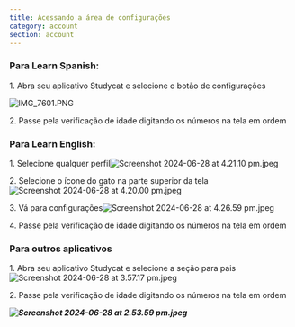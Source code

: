 ```yaml
---
title: Acessando a área de configurações
category: account
section: account
---
```


### **Para Learn Spanish:**

1\. Abra seu aplicativo Studycat e selecione o botão de configurações

![IMG_7601.PNG](https://help.studycat.com/hc/article_attachments/34518228606873)

2\. Passe pela verificação de idade digitando os números na tela em ordem


### **Para Learn English:**

1\. Selecione qualquer perfil![Screenshot 2024-06-28 at 4.21.10 pm.jpeg](https://help.studycat.com/hc/article_attachments/34518228607769)

2\. Selecione o ícone do gato na parte superior da tela![Screenshot 2024-06-28 at 4.20.00 pm.jpeg](https://help.studycat.com/hc/article_attachments/34518215417241)

3\. Vá para configurações![Screenshot 2024-06-28 at 4.26.59 pm.jpeg](https://help.studycat.com/hc/article_attachments/34518215418265)

4\. Passe pela verificação de idade digitando os números na tela em ordem


### **Para outros aplicativos**

1\. Abra seu aplicativo Studycat e selecione a seção para pais![Screenshot 2024-06-28 at 3.57.17 pm.jpeg](https://help.studycat.com/hc/article_attachments/34518228611353)

2\. Passe pela verificação de idade digitando os números na tela em ordem

***![Screenshot 2024-06-28 at 2.53.59 pm.jpeg](https://help.studycat.com/hc/article_attachments/34518215421977)***